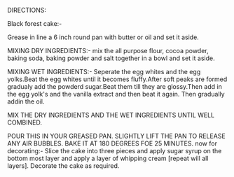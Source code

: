 DIRECTIONS:

Black forest cake:-

Grease in line a 6 inch round pan with butter or oil 
and set it aside.

MIXING DRY INGREDIENTS:-
mix the all purpose flour, cocoa powder, baking soda,
baking powder and salt together in a bowl and set it aside.

MIXING WET INGREDIENTS:-
Seperate  the egg whites and the egg yolks.Beat the egg 
whites until it becomes fluffy.After soft peaks are formed
gradualy add the powderd sugar.Beat them till they are 
glossy.Then add  in the egg yolk's and the vanilla extract 
and then beat it again. Then gradually addin the oil.

MIX THE DRY INGREDIENTS AND THE WET INGREDIENTS UNTIL WELL COMBINED.
 
POUR THIS IN YOUR GREASED PAN. SLIGHTLY LIFT THE PAN TO
RELEASE ANY AIR BUBBLES. 
BAKE IT AT 180 DEGREES FOE 25  MINUTES.
now for decorating:-
Slice the cake into three pieces and apply sugar syrup on 
the bottom most layer and apply a layer of whipping 
cream [repeat will all layers].
Decorate the cake as required.


